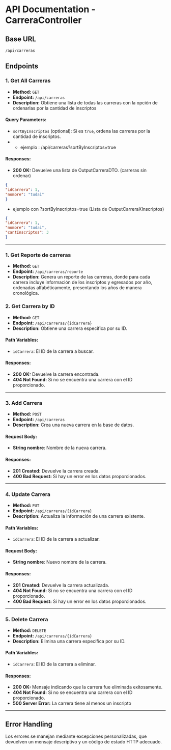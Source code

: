 # API Documentation - CarreraController

## Base URL
`/api/carreras`

## Endpoints

### 1. Get All Carreras
- **Method:** `GET`
- **Endpoint:** `/api/carreras`
- **Description:** Obtiene una lista de todas las carreras con la opción de ordenarlas por la cantidad de inscriptos

#### Query Parameters:
- `sortByInscriptos` (optional): Si es `true`, ordena las carreras por la cantidad de inscriptos.
- - ejemplo : /api/carreras?sortByInscriptos=true

#### Responses:

- **200 OK:** Devuelve una lista de OutputCarreraDTO.
  (carreras sin ordenar)
```json
{
"idCarrera": 1,
"nombre": "tudai"
}

```
- ejemplo con ?sortByInscriptos=true (Lista de OutputCarreraXInscriptos)
```json
{
"idCarrera": 1,
"nombre": "tudai",
"cantInscriptos": 3
}

```
---
### 1. Get Reporte de carreras
- **Method:** `GET`
- **Endpoint:** `/api/carreras/reporte`
- **Description:**  Genera un reporte de las carreras, donde para cada carrera incluye información de los
  inscriptos y egresados por año, ordenadas alfabéticamente,
  presentando los años de manera cronológica.



### 2. Get Carrera by ID
- **Method:** `GET`
- **Endpoint:** `/api/carreras/{idCarrera}`
- **Description:** Obtiene una carrera específica por su ID.

#### Path Variables:
- `idCarrera`: El ID de la carrera a buscar.

#### Responses:
- **200 OK:** Devuelve la carrera encontrada.
- **404 Not Found:** Si no se encuentra una carrera con el ID proporcionado.

---

### 3. Add Carrera
- **Method:** `POST`
- **Endpoint:** `/api/carreras`
- **Description:** Crea una nueva carrera en la base de datos.

#### Request Body:
- **String nombre**: Nombre de la nueva carrera.

#### Responses:
- **201 Created:** Devuelve la carrera creada.
- **400 Bad Request:** Si hay un error en los datos proporcionados.

---

### 4. Update Carrera
- **Method:** `PUT`
- **Endpoint:** `/api/carreras/{idCarrera}`
- **Description:** Actualiza la información de una carrera existente.

#### Path Variables:
- `idCarrera`: El ID de la carrera a actualizar.

#### Request Body:
- **String nombre**: Nuevo nombre de la carrera.

#### Responses:
- **201 Created:** Devuelve la carrera actualizada.
- **404 Not Found:** Si no se encuentra una carrera con el ID proporcionado.
- **400 Bad Request:** Si hay un error en los datos proporcionados.

---

### 5. Delete Carrera
- **Method:** `DELETE`
- **Endpoint:** `/api/carreras/{idCarrera}`
- **Description:** Elimina una carrera específica por su ID.

#### Path Variables:
- `idCarrera`: El ID de la carrera a eliminar.

#### Responses:
- **200 OK:** Mensaje indicando que la carrera fue eliminada exitosamente.
- **404 Not Found:** Si no se encuentra una carrera con el ID proporcionado.
- **500 Server Error:** La carrera tiene al menos un inscripto


---

## Error Handling
Los errores se manejan mediante excepciones personalizadas, que devuelven un mensaje descriptivo y un código de estado HTTP adecuado.

